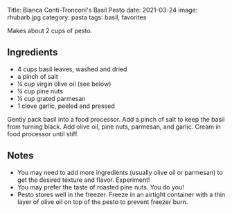 Title: Bianca Conti-Tronconi's Basil Pesto
date: 2021-03-24
image: rhubarb.jpg
category: pasta 
tags: basil, favorites

Makes about 2 cups of pesto.

## Ingredients

* 4 cups basil leaves, washed and dried
* a pinch of salt
* ¼ cup virgin olive oil (see below)
* ¼ cup pine nuts
* ¼ cup grated parmesan
* 1 clove garlic, peeled and pressed

Gently pack basil into a food processor. Add a pinch of salt to keep the basil
from turning black.  Add olive oil, pine nuts, parmesan, and garlic. Cream in
food processor until stiff.

## Notes

* You may need to add more ingredients (usually olive oil or parmesan) to get
  the desired texture and flavor. Experiment!
* You may prefer the taste of roasted pine nuts. You do you!
* Pesto stores well in the freezer. Freeze in an airtight container with a thin
  layer of olive oil on top of the pesto to prevent freezer burn.

